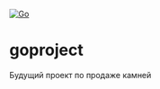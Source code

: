 [![Go](https://github.com/MukhortovDenis/goproject/actions/workflows/go.yml/badge.svg?event=push)](https://github.com/MukhortovDenis/goproject/actions/workflows/go.yml)
# goproject
Будущий проект по продаже камней

